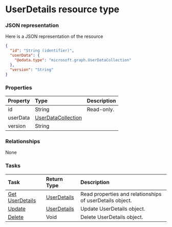 # UserDetails resource type



### JSON representation

Here is a JSON representation of the resource

```json
{
  "id": "String (identifier)",
  "userData": {
    "@odata.type": "microsoft.graph.UserDataCollection"
  },
  "version": "String"
}

```
### Properties
| Property	   | Type	|Description|
|:---------------|:--------|:----------|
|id|String| Read-only.|
|userData|[UserDataCollection](userdatacollection.md)||
|version|String||

### Relationships
None


### Tasks

| Task		   | Return Type	|Description|
|:---------------|:--------|:----------|
|[Get UserDetails](../api/userdetails_get.md) | [UserDetails](userdetails.md) |Read properties and relationships of userDetails object.|
|[Update](../api/userdetails_update.md) | [UserDetails](userdetails.md)	|Update UserDetails object. |
|[Delete](../api/userdetails_delete.md) | Void	|Delete UserDetails object. |

<!-- uuid: cb1acf38-53ff-4aa3-ab34-01ccce70cc59
2015-10-09 18:34:14 UTC -->